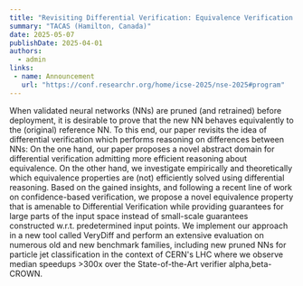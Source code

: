 ```yaml
---
title: "Revisiting Differential Verification: Equivalence Verification with Confidence "
summary: "TACAS (Hamilton, Canada)"
date: 2025-05-07
publishDate: 2025-04-01
authors:
  - admin
links:
 - name: Announcement
   url: "https://conf.researchr.org/home/icse-2025/nse-2025#program"
---
```

When validated neural networks (NNs) are pruned (and retrained) before deployment, it is desirable to prove that the new NN behaves equivalently to the (original) reference NN. To this end, our paper revisits the idea of differential verification which performs reasoning on differences between NNs: On the one hand, our paper proposes a novel abstract domain for differential verification admitting more efficient reasoning about equivalence. On the other hand, we investigate empirically and theoretically which equivalence properties are (not) efficiently solved using differential reasoning. Based on the gained insights, and following a recent line of work on confidence-based verification, we propose a novel equivalence property that is amenable to Differential Verification while providing guarantees for large parts of the input space instead of small-scale guarantees constructed w.r.t. predetermined input points. We implement our approach in a new tool called VeryDiff and perform an extensive evaluation on numerous old and new benchmark families, including new pruned NNs for particle jet classification in the context of CERN's LHC where we observe median speedups >300x over the State-of-the-Art verifier alpha,beta-CROWN. 